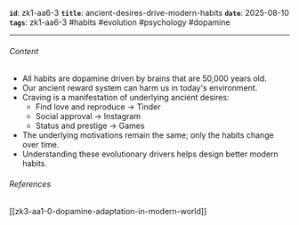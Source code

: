 **`id`**: zk1-aa6-3
**`title`**: ancient-desires-drive-modern-habits
**`date`**: 2025-08-10
**`tags`**: zk1-aa6-3 #habits #evolution #psychology #dopamine

---

###### Content

-   All habits are dopamine driven by brains that are 50,000 years old.
-   Our ancient reward system can harm us in today's environment.
-   Craving is a manifestation of underlying ancient desires:
    -   Find love and reproduce → Tinder
    -   Social approval → Instagram
    -   Status and prestige → Games
-   The underlying motivations remain the same; only the habits change over time.
-   Understanding these evolutionary drivers helps design better modern habits.

###### References

[[zk3-aa1-0-dopamine-adaptation-in-modern-world]]
